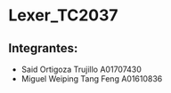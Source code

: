 # Lexer_TC2037

## Integrantes:
- Said Ortigoza Trujillo A01707430
- Miguel Weiping Tang Feng A01610836
